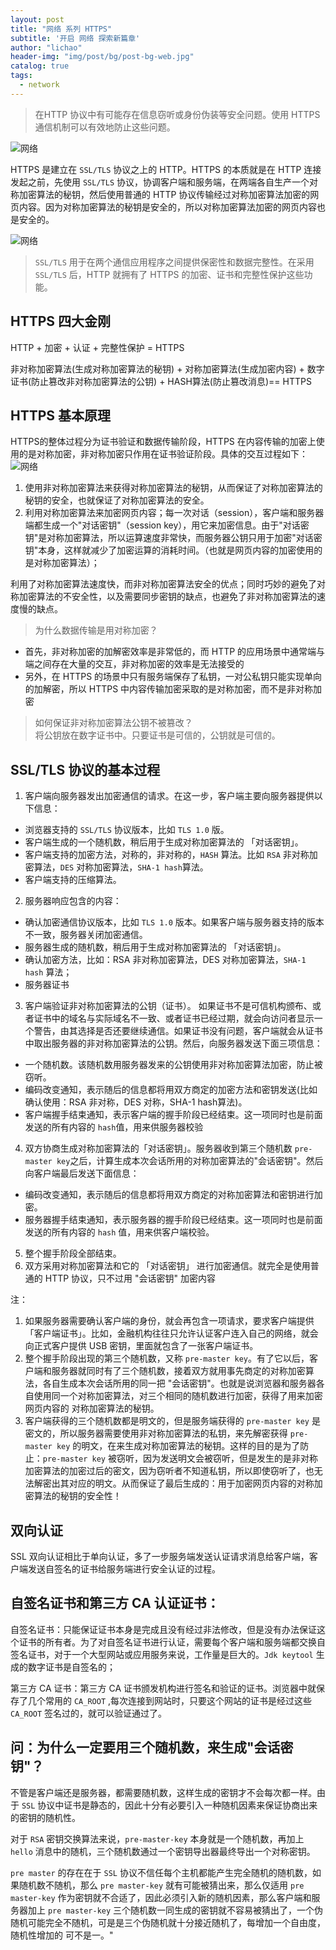 ```yaml
---
layout: post
title: "网络 系列 HTTPS"
subtitle: '开启 网络 探索新篇章'
author: "lichao"
header-img: "img/post/bg/post-bg-web.jpg"
catalog: true
tags:
  - network 
---
```


>  在HTTP 协议中有可能存在信息窃听或身份伪装等安全问题。使用 HTTPS 通信机制可以有效地防止这些问题。

![网络](/img/network/29.png)

HTTPS 是建立在 ```SSL/TLS``` 协议之上的 HTTP。HTTPS 的本质就是在 HTTP 连接发起之前，先使用 ```SSL/TLS``` 协议，协调客户端和服务端，在两端各自生产一个对称加密算法的秘钥，然后使用普通的 HTTP 协议传输经过对称加密算法加密的网页内容。因为对称加密算法的秘钥是安全的，所以对称加密算法加密的网页内容也是安全的。

![网络](/img/network/30.png)

> ```SSL/TLS``` 用于在两个通信应用程序之间提供保密性和数据完整性。在采用 ```SSL/TLS``` 后，HTTP 就拥有了 HTTPS 的加密、证书和完整性保护这些功能。

## HTTPS 四大金刚 
HTTP + 加密 + 认证 + 完整性保护 = HTTPS

非对称加密算法(生成对称加密算法的秘钥) + 对称加密算法(生成加密内容) + 数字证书(防止篡改非对称加密算法的公钥) + HASH算法(防止篡改消息)== HTTPS

## HTTPS 基本原理
HTTPS的整体过程分为证书验证和数据传输阶段，HTTPS 在内容传输的加密上使用的是对称加密，非对称加密只作用在证书验证阶段。具体的交互过程如下：
![网络](/img/network/31.jpeg)

1. 使用非对称加密算法来获得对称加密算法的秘钥，从而保证了对称加密算法的秘钥的安全，也就保证了对称加密算法的安全。
2. 利用对称加密算法来加密网页内容；每一次对话（session），客户端和服务器端都生成一个"对话密钥"（session key），用它来加密信息。由于"对话密钥"是对称加密算法，所以运算速度非常快，而服务器公钥只用于加密"对话密钥"本身，这样就减少了加密运算的消耗时间。（也就是网页内容的加密使用的是对称加密算法）；

利用了对称加密算法速度快，而非对称加密算法安全的优点；同时巧妙的避免了对称加密算法的不安全性，以及需要同步密钥的缺点，也避免了非对称加密算法的速度慢的缺点。

> 为什么数据传输是用对称加密？
* 首先，非对称加密的加解密效率是非常低的，而 HTTP 的应用场景中通常端与端之间存在大量的交互，非对称加密的效率是无法接受的
* 另外，在 HTTPS 的场景中只有服务端保存了私钥，一对公私钥只能实现单向的加解密，所以 HTTPS 中内容传输加密采取的是对称加密，而不是非对称加密

> 如何保证非对称加密算法公钥不被篡改？     
将公钥放在数字证书中。只要证书是可信的，公钥就是可信的。

## SSL/TLS 协议的基本过程
1. 客户端向服务器发出加密通信的请求。在这一步，客户端主要向服务器提供以下信息：
  * 浏览器支持的 ```SSL/TLS``` 协议版本，比如 ```TLS 1.0``` 版。
  * 客户端生成的一个随机数，稍后用于生成对称加密算法的 「对话密钥」。
  * 客户端支持的加密方法，对称的，非对称的，```HASH``` 算法。比如 ```RSA``` 非对称加密算法，```DES``` 对称加密算法，```SHA-1 hash```算法。
  * 客户端支持的压缩算法。
2. 服务器响应包含的内容：
  * 确认加密通信协议版本，比如 ```TLS 1.0``` 版本。如果客户端与服务器支持的版本不一致，服务器关闭加密通信。
  * 服务器生成的随机数，稍后用于生成对称加密算法的 「对话密钥」。
  * 确认加密方法，比如：RSA 非对称加密算法，DES 对称加密算法，```SHA-1 hash``` 算法；
  * 服务器证书
3. 客户端验证非对称加密算法的公钥（证书）。 如果证书不是可信机构颁布、或者证书中的域名与实际域名不一致、或者证书已经过期，就会向访问者显示一个警告，由其选择是否还要继续通信。如果证书没有问题，客户端就会从证书中取出服务器的非对称加密算法的公钥。然后，向服务器发送下面三项信息：
  * 一个随机数。该随机数用服务器发来的公钥使用非对称加密算法加密，防止被窃听。
  * 编码改变通知，表示随后的信息都将用双方商定的加密方法和密钥发送(比如确认使用：RSA 非对称，DES 对称，SHA-1 hash算法)。
  * 客户端握手结束通知，表示客户端的握手阶段已经结束。这一项同时也是前面发送的所有内容的 ```hash```值，用来供服务器校验
4. 双方协商生成对称加密算法的「对话密钥」。服务器收到第三个随机数 ```pre-master key```之后，计算生成本次会话所用的对称加密算法的"会话密钥"。然后向客户端最后发送下面信息：
  * 编码改变通知，表示随后的信息都将用双方商定的对称加密算法和密钥进行加密。
  * 服务器握手结束通知，表示服务器的握手阶段已经结束。这一项同时也是前面发送的所有内容的 ```hash``` 值，用来供客户端校验。
5. 整个握手阶段全部结束。
6. 双方采用对称加密算法和它的 「对话密钥」 进行加密通信。就完全是使用普通的 HTTP 协议，只不过用 "会话密钥" 加密内容


注：   
1. 如果服务器需要确认客户端的身份，就会再包含一项请求，要求客户端提供 「客户端证书」。比如，金融机构往往只允许认证客户连入自己的网络，就会向正式客户提供 USB 密钥，里面就包含了一张客户端证书。
2. 整个握手阶段出现的第三个随机数，又称 ```pre-master key```。有了它以后，客户端和服务器就同时有了三个随机数，接着双方就用事先商定的对称加密算法，各自生成本次会话所用的同一把 "会话密钥"。也就是说浏览器和服务器各自使用同一个对称加密算法，对三个相同的随机数进行加密，获得了用来加密网页内容的 对称加密算法的秘钥。
3. 客户端获得的三个随机数都是明文的，但是服务端获得的 ```pre-master key``` 是密文的，所以服务器需要使用非对称加密算法的私钥，来先解密获得 ```pre-master key``` 的明文，在来生成对称加密算法的秘钥。这样的目的是为了防止：```pre-master key``` 被窃听，因为发送明文会被窃听，但是发生的是非对称加密算法的加密过后的密文，因为窃听者不知道私钥，所以即使窃听了，也无法解密出其对应的明文。从而保证了最后生成的：用于加密网页内容的对称加密算法的秘钥的安全性！

	
## 双向认证
SSL 双向认证相比于单向认证，多了一步服务端发送认证请求消息给客户端，客户端发送自签名的证书给服务端进行安全认证的过程。

## 自签名证书和第三方 CA 认证证书：

自签名证书：只能保证证书本身是完成且没有经过非法修改，但是没有办法保证这个证书的所有者。为了对自签名证书进行认证，需要每个客户端和服务端都交换自签名证书，对于一个大型网站或应用服务来说，工作量是巨大的。```Jdk keytool``` 生成的数字证书是自签名的；

第三方 CA 证书：第三方 CA 证书颁发机构进行签名和验证的证书。浏览器中就保存了几个常用的 ```CA_ROOT``` ,每次连接到网站时，只要这个网站的证书是经过这些 ```CA_ROOT``` 签名过的，就可以验证通过了。

## 问：为什么一定要用三个随机数，来生成"会话密钥"？

不管是客户端还是服务器，都需要随机数，这样生成的密钥才不会每次都一样。由于 ```SSL``` 协议中证书是静态的，因此十分有必要引入一种随机因素来保证协商出来的密钥的随机性。

对于 ```RSA``` 密钥交换算法来说，```pre-master-key``` 本身就是一个随机数，再加上 ```hello``` 消息中的随机，三个随机数通过一个密钥导出器最终导出一个对称密钥。

```pre master``` 的存在在于 ```SSL``` 协议不信任每个主机都能产生完全随机的随机数，如果随机数不随机，那么 ```pre master-key``` 就有可能被猜出来，那么仅适用 ```pre master-key``` 作为密钥就不合适了，因此必须引入新的随机因素，那么客户端和服务器加上 ```pre master-key``` 三个随机数一同生成的密钥就不容易被猜出了，一个伪随机可能完全不随机，可是是三个伪随机就十分接近随机了，每增加一个自由度，随机性增加的 可不是一。"